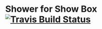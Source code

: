 # Shower for Show Box [![Travis Build Status][ci-img]][ci]

[ci-img]: https://travis-ci.org/ai/showbox-shower.svg
[ci]:     https://travis-ci.org/ai/showbox-shower
